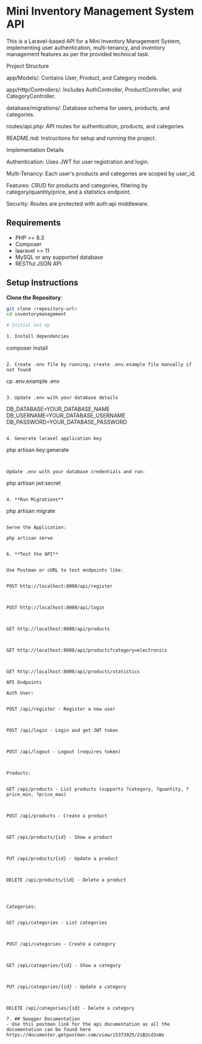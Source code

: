 # Mini Inventory Management System API

This is a Laravel-based API for a Mini Inventory Management System, implementing user authentication, multi-tenancy, and inventory management features as per the provided technical task.

Project Structure


app/Models/: Contains User, Product, and Category models.

app/Http/Controllers/: Includes AuthController, ProductController, and CategoryController.

database/migrations/: Database schema for users, products, and categories.

routes/api.php: API routes for authentication, products, and categories.



README.md: Instructions for setup and running the project.

Implementation Details

Authentication: Uses JWT for user registration and login.

Multi-Tenancy: Each user's products and categories are scoped by user_id.

Features: CRUD for products and categories, filtering by category/quantity/price, and a statistics endpoint.

Security: Routes are protected with auth:api middleware.


## Requirements
- PHP >= 8.3
- Composer
- laaravel >= 11
- MySQL or any supported database
- RESTful JSON API

 ## Setup Instructions
 **Clone the Repository**:
   ```bash
   git clone <repository-url>
   cd inventorymanagement

# Initial Set Up

1. Install dependencies

```
composer install
```

2. Create .env file by running; create .env.example file manually if not found

```
cp .env.example .env
```

3. Update .env with your database details

```
DB_DATABASE=YOUR_DATABASE_NAME
DB_USERNAME=YOUR_DATABASE_USERNAME
DB_PASSWORD=YOUR_DATABASE_PASSWORD
```

4. Generate laravel application key

```
php artisan key:generate
```


Update .env with your database credentials and run:

```
php artisan jwt:secret
```

4. **Run Migrations**

```
php artisan migrate
```

Serve the Application:

php artisan serve


6. **Test the API**


Use Postman or cURL to test endpoints like:


POST http://localhost:8000/api/register



POST http://localhost:8000/api/login



GET http://localhost:8000/api/products



GET http://localhost:8000/api/products?category=electronics



GET http://localhost:8000/api/products/statistics

API Endpoints

Auth User:


POST /api/register - Register a new user



POST /api/login - Login and get JWT token



POST /api/logout - Logout (requires token)



Products:


GET /api/products - List products (supports ?category, ?quantity, ?price_min, ?price_max)



POST /api/products - Create a product



GET /api/products/{id} - Show a product



PUT /api/products/{id} - Update a product



DELETE /api/products/{id} - Delete a product




Categories:


GET /api/categories - List categories



POST /api/categories - Create a category



GET /api/categories/{id} - Show a category



PUT /api/categories/{id} - Update a category



DELETE /api/categories/{id} - Delete a category

7. ## Swagger Documentation
- Use this postman link for the api documentation as all the documentation can be found here 
https://documenter.getpostman.com/view/15373925/2sB2cd3xWx
